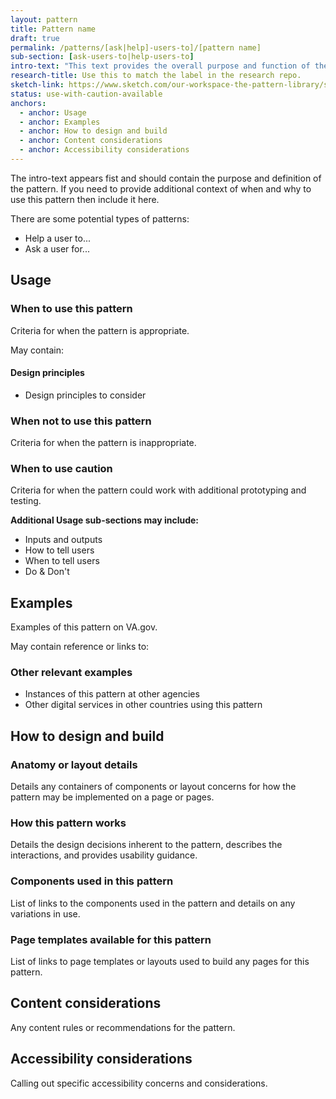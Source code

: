 ```yaml
---
layout: pattern
title: Pattern name
draft: true
permalink: /patterns/[ask|help]-users-to]/[pattern name]
sub-section: [ask-users-to|help-users-to]
intro-text: "This text provides the overall purpose and function of the pattern."
research-title: Use this to match the label in the research repo. 
sketch-link: https://www.sketch.com/our-workspace-the-pattern-library/specific-page-for-this-pattern
status: use-with-caution-available
anchors:
  - anchor: Usage
  - anchor: Examples
  - anchor: How to design and build
  - anchor: Content considerations
  - anchor: Accessibility considerations
---
```


The intro-text appears fist and should contain the purpose and definition of the pattern. If you need to provide additional context of when and why to use this pattern then include it here.

There are some potential types of patterns:
- Help a user to...
- Ask a user for...

## Usage

### When to use this pattern

Criteria for when the pattern is appropriate.

May contain:
#### Design principles
- Design principles to consider

### When not to use this pattern

Criteria for when the pattern is inappropriate.

### When to use caution

Criteria for when the pattern could work with additional prototyping and testing.


**Additional Usage sub-sections may include:**
- Inputs and outputs
- How to tell users
- When to tell users
- Do & Don't

## Examples

Examples of this pattern on VA.gov.

May contain reference or links to:
### Other relevant examples
- Instances of this pattern at other agencies
- Other digital services in other countries using this pattern

## How to design and build 

### Anatomy or layout details

Details any containers of components or layout concerns for how the pattern may be implemented on a page or pages.

### How this pattern works

Details the design decisions inherent to the pattern, describes the interactions, and provides usability guidance.

### Components used in this pattern

List of links to the components used in the pattern and details on any variations in use.

### Page templates available for this pattern

List of links to page templates or layouts used to build any pages for this pattern.

## Content considerations

Any content rules or recommendations for the pattern.

## Accessibility considerations

Calling out specific accessibility concerns and considerations.